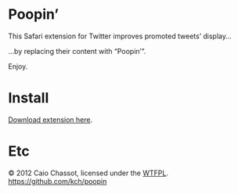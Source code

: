 # Poopin’

This Safari extension for Twitter improves promoted tweets’ display…

…by replacing their content with “Poopin’”.

Enjoy.

# Install

[Download extension here](http://cl.ly/Lj4K).

# Etc

© 2012 Caio Chassot, licensed under the [WTFPL](http://sam.zoy.org/wtfpl/).  
https://github.com/kch/poopin
